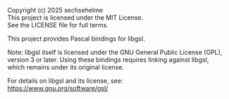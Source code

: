 Copyright (c) 2025 sechsehelme  
This project is licensed under the MIT License.  
See the LICENSE file for full terms.  

This project provides Pascal bindings for libgsl.  

Note: libgsl itself is licensed under the GNU General Public License (GPL),  
version 3 or later. Using these bindings requires linking against libgsl,  
which remains under its original license.  

For details on libgsl and its license, see:  
https://www.gnu.org/software/gsl/


